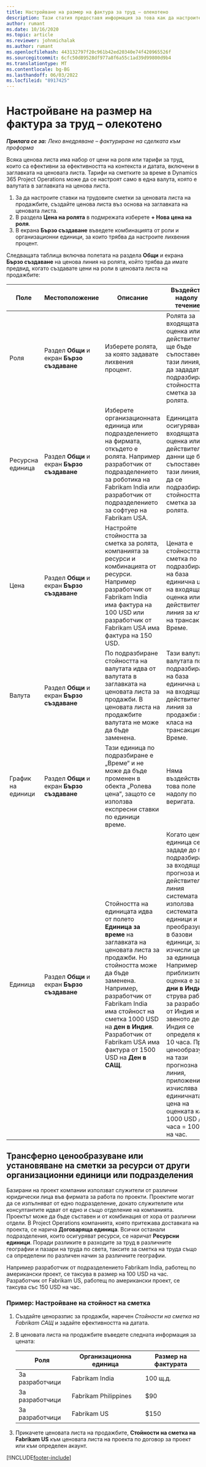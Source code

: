 ```yaml
---
title: Настройване на размер на фактура за труд – олекотено
description: Тази статия предоставя информация за това как да настроите ставки за фактуриране на труд в Project Operations.
author: rumant
ms.date: 10/16/2020
ms.topic: article
ms.reviewer: johnmichalak
ms.author: rumant
ms.openlocfilehash: 443132797f20c961b42ed20340e74f420965526f
ms.sourcegitcommit: 6cfc50d89528df977a8f6a55c1ad39d99800d9b4
ms.translationtype: MT
ms.contentlocale: bg-BG
ms.lasthandoff: 06/03/2022
ms.locfileid: "8917425"
---
```

# <a name="set-up-labor-bill-rates---lite"></a>Настройване на размер на фактура за труд – олекотено

_**Прилага се за:** Леко внедряване – фактуриране на сделката към проформа_

Всяка ценова листа има набор от цени на роля или тарифи за труд, които са ефективни за ефективността на контекста и датата, включени в заглавката на ценовата листа. Тарифи на сметките за време в Dynamics 365 Project Operations може да се настроят само в една валута, която е валутата в заглавката на ценова листа.

1. За да настроите ставки на трудовите сметки за ценовата листа на продажбите, създайте ценова листа въз основа на заглавката на ценовата листа. 
2. В раздела **Цена на ролята** в подмрежата изберете **+ Нова цена на роля**. 
3. В екрана **Бързо създаване** въведете комбинацията от роли и организационни единици, за които трябва да настроите лихвения процент.

  Следващата таблица включва полетата на раздела **Общи** и екрана **Бързо създаване** на ценова линия на ролята, който трябва да имате предвид, когато създавате цени на роли в ценовата листа на продажбите:

  | Поле | Местоположение | Описание | Въздействие надолу по течението |
  | --- | --- | --- | --- |
  | Роля | Раздел **Общи** и екран **Бързо създаване** | Изберете ролята, за която задавате лихвения процент. | Ролята за входящата оценка или действителната ще бъде съпоставена с тази линия, за да зададат по подразбират стойността на сметка за ролята. |
  | Ресурсна единица | Раздел **Общи** и екран **Бързо създаване** | Изберете организационната единица или подразделението на фирмата, откъдето е ролята. Например разработчик от подразделението за роботика на Fabrikam India или разработчик от подразделението за софтуер на Fabrikam USA. | Единицата за осигуряване за входящата оценка или действителни данни ще бъде съпоставена с тази линия, за да се подразбира стойността на сметка за ролята. |
  | Цена | Раздел **Общи** и екран **Бързо създаване** | Настройте стойността за сметка за ролята, компанията за ресурси и комбинацията от ресурси. Например разработчик от Fabrikam India има фактура на 100 USD или разработчик от Fabrikam USA има фактура на 150 USD. | Цената е стойността на сметка по подразбиране на база единична цена на входящата оценка или действителната линия за класа на трансакция Време. |
  | Валута | Раздел **Общи** и екран **Бързо създаване**| По подразбиране стойността на валутата идва от валутата в заглавката на ценовата листа за продажби. В ценовата листа на продажбите валутата не може да бъде заменена. | Тази валута е валутата по подразбиране на база единична цена на входящата действителната линия за продажби за класа на трансакция Време. |
  | График на единици | Раздел **Общи** и екран **Бързо създаване** | Тази единица по подразбиране е „Време“ и не може да бъде променен в обекта „Ролева цена“, защото се използва експресни ставки по единици време. | Няма въздействие за това поле надолу по веригата. |
  | Единица | Раздел **Общи** и екран **Бързо създаване** | Стойността на единицата идва от полето **Единица за време** на заглавката на ценовата листа за продажби. Но стойността може да бъде заменена. Например, разработчик от Fabrikam India има стойност на сметка 1000 USD на **ден в Индия**. Разработчик от Fabrikam USA има фактура от 1500 USD на **Ден в САЩ**. | Когато цента на единица се зададе до по подразбиране за входяща прогноза или действителна линия системата използва системата от единици и преобразуване в базови единици, за да изчисли цената за единица. Например приблизителна оценка е за 10 **дни в Индия** струва работа за разработчик от Индия и звеното ден в Индия се определя като 10 часа. При ценообразуване на тази прогнозна линия, приложението изчислява единичната цена на оценката като 1000 USD / 10 часа = 100 USD на час. |


## <a name="transfer-pricing-or-set-up-bill-rates-for-resources-from-other-organizational-units-or-divisions"></a>Трансферно ценообразуване или установяване на сметки за ресурси от други организационни единици или подразделения 

Базирани на проект компании използват служители от различни юридически лица във фирмата за работа по проекти. Проектите могат да се изпълняват от едно подразделение, докато служителите или консултантите идват от едно и също отделение на компанията. Проектът може да бъде съставен и от комбинация от хора от различни отдели. В Project Operations компанията, която притежава доставката на проекта, се нарича **Договаряща единица**. Всички останали подразделения, които осигуряват ресурси, се наричат **Ресурсни единици**. Поради разликите в разходите за труд в различните географии и пазари на труда по света, таксите за сметка на труда също са определени по различен начин за различните географии.

Например разработчик от подразделението Fabrikam India, работещ по американски проект, се таксува в размер на 100 USD на час. Разработчик от Fabrikam US, работещ по американски проект, се таксува със 150 USD на час.

### <a name="example-set-up-a-bill-rate"></a>Пример: Настройване на стойност на сметка

1. Създайте ценоразпис за продажби, наречен *Стойности на сметка на Fabrikam САЩ* и задайте ефективността на датата.
2. В ценовата листа на продажбите въведете следната информация за цената:

    | Роля | Организационна единица | Размер на фактурата |
    | --- | --- | --- |
    | За разработчици | Fabrikam India | 100 щ.д. |
    | За разработчици | Fabrikam Philippines | $90 |
    | За разработчици | Fabrikam US | $150 |

3. Прикачете ценовата листа на продажбите, **Стойности на сметка на Fabrikam US** към ценовата листа на проекта по договор за проект или към определен акаунт.


[!INCLUDE[footer-include](../../includes/footer-banner.md)]
